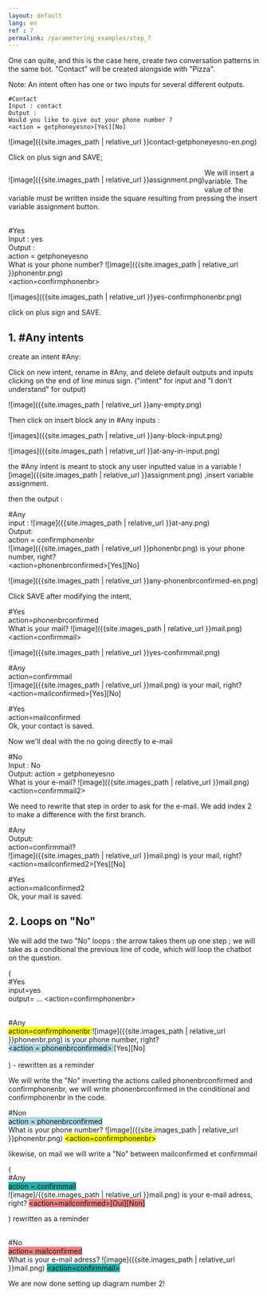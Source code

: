 ```yaml
---
layout: default
lang: en
ref : 7
permalink: /parametering_examples/step_7
---
```


One can quite, and this is the case here, create two conversation patterns in the same bot. "Contact" will be created alongside with "Pizza".

Note: An intent often has one or two inputs for several different outputs.

    #Contact
    Input : contact
    Output :
    Would you like to give out your phone number ?
    <action = getphoneyesno>[Yes][No]

![image]({{site.images_path | relative_url }}contact-getphoneyesno-en.png)


Click on plus sign and SAVE;


<div style="float:left" markdown="1">

 ![image]({{site.images_path | relative_url }}assignment.png)
</div> We will insert a variable. The value of the variable must be written inside the square resulting from pressing the insert variable assignment button.<br>


<br>#Yes<br>
Input : yes<br>
Output :<br>
action = getphoneyesno <br>
What is your phone number? ![image]({{site.images_path | relative_url }}phonenbr.png)<br>
<action=confirmphonenbr>

![images]({{site.images_path | relative_url }}yes-confirmphonenbr.png)

click on plus sign and SAVE.


## 1. #Any intents

create an intent #Any:

Click on new intent, rename in #Any, and delete default outputs and inputs clicking on the end of line minus sign. ("intent" for input and "I don't understand" for output)

![image]({{site.images_path | relative_url }}any-empty.png)

Then click on insert block any in #Any inputs :

![images]({{site.images_path | relative_url }}any-block-input.png)


![images]({{site.images_path | relative_url }}at-any-in-input.png)


the #Any intent is meant to stock any user inputted value in a variable ![image]({{site.images_path | relative_url }}assignment.png) ,insert variable assignment.

then the output :


#Any<br>
input : ![image]({{site.images_path | relative_url }}at-any.png)<br>
Output:<br>
action = confirmphonenbr<br>
![image]({{site.images_path | relative_url }}phonenbr.png) is your phone number, right?<br>
<action=phonenbrconfirmed>[Yes][No]<br>

![image]({{site.images_path | relative_url }}any-phonenbrconfirmed-en.png)

Click SAVE after modifying the intent,


#Yes<br>
action=phonenbrconfirmed<br>
What is your mail? ![image]({{site.images_path | relative_url }}mail.png)<action=confirmmail><br>

![image]({{site.images_path | relative_url }}yes-confirmmail.png)

#Any<br>
action=confirmmail<br>
![image]({{site.images_path | relative_url }}mail.png) is your mail, right?<br>
<action=mailconfirmed>[Yes][No]<br>



#Yes<br>
action=mailconfirmed<br>
Ok, your contact is saved.<br>


Now we'll deal with the no going directly to e-mail


#No<br>
Input : No<br>
Output:
action = getphoneyesno<br>
What is your e-mail? ![image]({{site.images_path | relative_url }}mail.png)<action=confirmmail2><br>

We need to rewrite that step in order to ask for the e-mail. We add index 2 to make a difference with the first branch.

#Any<br>
Output:<br>
action=confirmmail?<br>
![image]({{site.images_path | relative_url }}mail.png) is your mail, right?<br>
<action=mailconfirmed2>[Yes][No]<br>

#Yes<br>
action=mailconfirmed2<br>
Ok, your mail is saved.<br>


## 2. Loops on "No"

We will add the two "No" loops : the arrow takes them up one step ; we will take as a conditional the previous line of code, which will loop the chatbot on the question.


(<br>
    #Yes<br>
    input=yes<br>
    output= ... <action=confirmphonenbr><br><br>

#Any<br>
<span style="background-color: #FFFF00"> action=confirmphonenbr </span>
![image]({{site.images_path | relative_url }}phonenbr.png) is your phone number, right?<br>
<span style="background-color:lightblue">&lt;action = phonenbrconfirmed&gt; </span>[Yes][No]<br><br>
 ) - rewritten as a reminder

 We will write the "No" inverting the actions called phonenbrconfirmed and confirmphonenbr, we will write phonenbrconfirmed in the conditional and confirmphonenbr in the code.


#Non<br>
<span style="background-color:lightblue">action = phonenbrconfirmed </span><br>
What is your phone number? ![image]({{site.images_path | relative_url }}phonenbr.png)
<span style="background-color: #FFFF00"> <action=confirmphonenbr> </span>

likewise, on mail we will write a "No" between mailconfirmed et confirmmail

(<br>
    #Any<br>
<span style="background-color: lightseagreen">action = confirmmail</span><br>
![image]/{{site.images_path | relative_url }}mail.png) is your e-mail adress, right?
<span style="background-color: lightcoral">&lt;action=mailconfirmed&gt;[Oui][Non]</span><br>

) rewritten as a reminder<br><br>


#No<br>
<span style="background-color: lightcoral">action= mailconfirmed</span><br>
What is your e-mail adress?
![image]({{site.images_path | relative_url }}mail.png)  <span style="background-color: lightseagreen"><!--(mail=*)-->&lt;action=confirmmail&gt;</span>


We are now done setting up diagram number 2!
